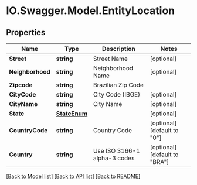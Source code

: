 # IO.Swagger.Model.EntityLocation
## Properties

Name | Type | Description | Notes
------------ | ------------- | ------------- | -------------
**Street** | **string** | Street Name | [optional] 
**Neighborhood** | **string** | Neighborhood Name | [optional] 
**Zipcode** | **string** | Brazilian Zip Code | 
**CityCode** | **string** | City Code (IBGE) | [optional] 
**CityName** | **string** | City Name | [optional] 
**State** | [**StateEnum**](StateEnum.md) |  | [optional] 
**CountryCode** | **string** | Country Code | [optional] [default to "0"]
**Country** | **string** | Use ISO 3166-1 alpha-3 codes | [optional] [default to "BRA"]

[[Back to Model list]](../README.md#documentation-for-models) [[Back to API list]](../README.md#documentation-for-api-endpoints) [[Back to README]](../README.md)

